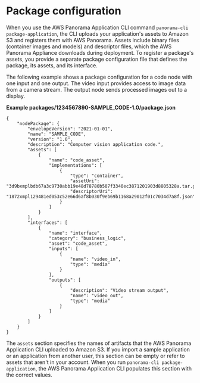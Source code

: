 # Package configuration<a name="applications-packages"></a>

When you use the AWS Panorama Application CLI command `panorama-cli package-application`, the CLI uploads your application's assets to Amazon S3 and registers them with AWS Panorama\. Assets include binary files \(container images and models\) and descriptor files, which the AWS Panorama Appliance downloads during deployment\. To register a package's assets, you provide a separate package configuration file that defines the package, its assets, and its interface\.

The following example shows a package configuration for a code node with one input and one output\. The video input provides access to image data from a camera stream\. The output node sends processed images out to a display\.

**Example packages/1234567890\-SAMPLE\_CODE\-1\.0/package\.json**  

```
{
    "nodePackage": {
        "envelopeVersion": "2021-01-01",
        "name": "SAMPLE_CODE",
        "version": "1.0",
        "description": "Computer vision application code.",
        "assets": [
            {
                "name": "code_asset",
                "implementations": [
                    {
                        "type": "container",
                        "assetUri": "3d9bxmplbdb67a3c9730abb19e48d78780b507f3340ec3871201903d8805328a.tar.gz",
                        "descriptorUri": "1872xmpl129481ed053c52e66d6af8b030f9eb69b1168a29012f01c7034d7a8f.json"
                    }
                ]
            }
        ],
        "interfaces": [
            {
                "name": "interface",
                "category": "business_logic",
                "asset": "code_asset",
                "inputs": [
                    {
                        "name": "video_in",
                        "type": "media"
                    }
                ],
                "outputs": [
                    {
                        "description": "Video stream output",
                        "name": "video_out",
                        "type": "media"
                    }
                ]
            }
        ]
    }
}
```

The `assets` section specifies the names of artifacts that the AWS Panorama Application CLI uploaded to Amazon S3\. If you import a sample application or an application from another user, this section can be empty or refer to assets that aren't in your account\. When you run `panorama-cli package-application`, the AWS Panorama Application CLI populates this section with the correct values\.